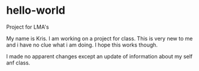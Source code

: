 # hello-world

Project for LMA's

My name is Kris. I am working on a project for class. This is very new to me and i have no clue what i am doing. I hope this works though. 

I made no apparent changes except an update of information about my self anf class. 
